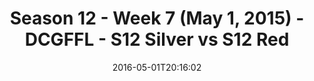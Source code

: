 ---
title: Season 12 - Week 7 (May 1, 2015) - DCGFFL - S12 Silver vs S12 Red
teams-score:
- team: _teams/s12-silver.md
  score: 20
- team: _teams/s12-red.md
  score: 14
mvp: Haskell Noyes (Silver), Brandon Benjamin (Red)
game-ball: TJ Baggett (Silver), James Bain (Red)
sportsperson: ''
season: 12
week: 7
date: '2016-05-01T20:16:02'
pageid: season-12-week-7-may-1-2015-4190-vs-4177
---